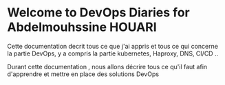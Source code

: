 # Welcome to DevOps Diaries for Abdelmouhssine HOUARI 

Cette documentation decrit tous ce que j'ai appris et tous ce qui concerne la partie DevOps, y a compris la partie kubernetes, Haproxy, DNS, CI/CD .. 

Durant cette documentation , nous allons décrire tous ce qu'il faut afin d'apprendre et mettre en place des solutions DevOps


